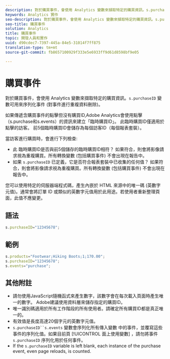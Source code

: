 ```yaml
---
description: 對於購買事件，會使用 Analytics 變數來擷取特定的購買資訊。s.purchaseID 變數可用來序列化事件 (對事件進行重複資料刪除)。
keywords: Analytics 實作
seo-description: 對於購買事件，會使用 Analytics 變數來擷取特定的購買資訊。s.purchaseID 變數可用來序列化事件 (對事件進行重複資料刪除)。
seo-title: 購買事件
solution: Analytics
title: 購買事件
topic: 開發人員和實作
uuid: d90cdec7-7397-445a-84e5-31014f7ff875
translation-type: tm+mt
source-git-commit: fb8657100929f333e5e6933ff9d61d8598bf9e05

---
```



# 購買事件

對於購買事件，會使用 Analytics 變數來擷取特定的購買資訊。`s.purchaseID` 變數可用來序列化事件 (對事件進行重複資料刪除)。

如果傳遞含購買事件的點擊但沒有購買ID,Adobe Analytics會使用點擊（s.purchase和s.events）的資訊來建立「臨時購買ID」。 此臨時購買ID僅適用於點擊的訪客。 前5個臨時購買ID會儲存為每個訪客ID（每個報表套裝）。

當訪客進行購買時，會進行下列檢查:

* 此  臨時購買ID是否與前5個儲存的臨時購買ID相符？ 如果符合，則會將影像請求視為重複購買。所有轉換變數 (包括購買事件) 不會出現在報告中。
* 如果 `s.purchaseID` 已定義，它是否符合報表套裝中已收集的任何值？ 如果符合，則會將影像請求視為重複購買。所有轉換變數 (包括購買事件) 不會出現在報告中。

您可以使用特定的伺服器端程式碼，產生內嵌於 HTML 來源中的唯一碼 (英數字元值)。通常會將訂單 ID 或類似的英數字元值用於此用途。若使用者重新整理頁面，此值不應變更。

## 語法

```js
s.purchaseID="12345678";
```

## 範例

```js
s.products="Footwear;Hiking Boots;1;170.00";
s.purchaseID="12345678";
s.events="purchase";
```

## 其他附註

* 請勿使用JavaScript隨機函式來產生數字，該數字會在每次載入頁面時產生唯一的數字。 Adobe建議使用資料層來儲存指定的購買ID。
* 唯一識別碼適用於所有工作階段的所有使用者。請確定所有購買ID都是真正唯一的。
* 有效值是長度高達20個字元的英數字元值。
* `s.purchaseID``s.events` 變數會序列化所有傳入變數   中的事件，並覆寫這些事件的序列化值。如果目前頁 [!UICONTROL 面上使用變數] ，請勿將事件 `s.purchaseID` 序列化用於任何事件。
* If the `s.purchaseID` variable is left blank, each instance of the purchase event, even page reloads, is counted.
